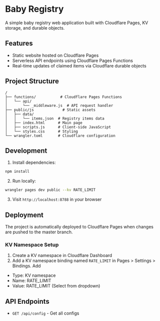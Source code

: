 # Baby Registry

A simple baby registry web application built with Cloudflare Pages, KV storage, and durable objects.

## Features

- Static website hosted on Cloudflare Pages
- Serverless API endpoints using Cloudflare Pages Functions
- Real-time updates of claimed items via Cloudflare durable objects

## Project Structure

```
/
├── functions/           # Cloudflare Pages Functions
│   └── api/
│       └── _middleware.js  # API request handler
├── public/js             # Static assets
│   ├── data/
│   │   └── items.json  # Registry items data
│   ├── index.html      # Main page
│   ├── scripts.js      # Client-side JavaScript
│   └── styles.css      # Styling
└── wrangler.toml       # Cloudflare configuration
```

## Development

1. Install dependencies:
```bash
npm install
```

2. Run locally:
```bash
wrangler pages dev public --kv RATE_LIMIT
```

3. Visit `http://localhost:8788` in your browser

## Deployment

The project is automatically deployed to Cloudflare Pages when changes are pushed to the master branch.

### KV Namespace Setup

1. Create a KV namespace in Cloudflare Dashboard
2. Add a KV namespace binding named `RATE_LIMIT` in Pages > Settings > Bindings. Add
  - Type: KV namespace
  - Name: RATE_LIMIT
  - Value: RATE_LIMIT (Select from dropdown)

## API Endpoints

- `GET /api/config` - Get all configs
